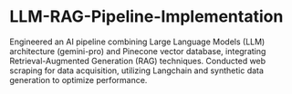 # LLM-RAG-Pipeline-Implementation

Engineered an AI pipeline combining Large Language Models (LLM) architecture (gemini-pro) and Pinecone vector database, integrating Retrieval-Augmented Generation (RAG) techniques. Conducted web scraping for data acquisition, utilizing Langchain and synthetic data generation to optimize performance.
